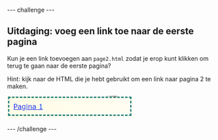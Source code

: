 --- challenge ---

## Uitdaging: voeg een link toe naar de eerste pagina

Kun je een link toevoegen aan `page2.html` zodat je erop kunt klikken om terug te gaan naar de eerste pagina?

Hint: kijk naar de HTML die je hebt gebruikt om een link naar pagina 2 te maken.

![screenshot](images/magazine-page1-link.png)

--- /challenge ---